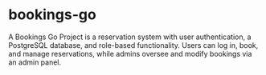 # bookings-go
A Bookings Go Project is a reservation system with user authentication, a PostgreSQL database, and role-based functionality. Users can log in, book, and manage reservations, while admins oversee and modify bookings via an admin panel.
